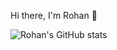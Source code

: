Hi there, I'm Rohan 👋




![Rohan's GitHub stats](https://github-readme-stats.vercel.app/api?username=RohanSingh56&show_icons=true&theme=radical)
